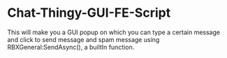 # Chat-Thingy-GUI-FE-Script
This will make you a GUI popup on which you can type a certain message and click to send message and spam message using RBXGeneral:SendAsync(), a builtIn function.
